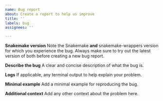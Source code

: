```yaml
---
name: Bug report
about: Create a report to help us improve
title: ''
labels: bug
assignees: ''

---
```


<!-- Please do not post usage questions here. Ask them on Stack Overflow: https://stackoverflow.com/questions/tagged/snakemake -->

**Snakemake version**
Note the Snakemake **and** snakemake-wrappers version for which you experience the bug.
Always make sure to try out the latest version of both before creating a new bug report.

**Describe the bug**
A clear and concise description of what the bug is.

**Logs**
If applicable, any terminal output to help explain your problem.

**Minimal example**
Add a minimal example for reproducing the bug.

**Additional context**
Add any other context about the problem here.
